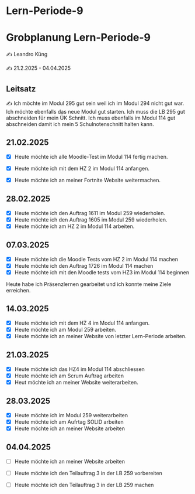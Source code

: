 # Lern-Periode-9

# Grobplanung Lern-Periode-9

✍️ Leandro Küng

✍️ 21.2.2025 - 04.04.2025

## Leitsatz
✍️ Ich möchte im Modul 295 gut sein weil ich im Modul 294 nicht gut war. Ich möchte ebenfalls das neue Modul gut starten. Ich muss die LB 295 gut abschneiden für mein ÜK Schnitt. Ich muss ebenfalls im Modul 114 gut abschneiden damit ich mein 5 Schulnotenschnitt halten kann. 

## 21.02.2025

- [X] Heute möchte ich alle Moodle-Test im Modul 114 fertig machen.
- [X] Heute möchte ich mit dem HZ 2 im Modul 114 anfangen.
- [X] Heute möchte ich an meiner Fortnite Website weitermachen. 


## 28.02.2025

- [X] Heute möchte ich den Auftrag 1611 im Modul 259 wiederholen.
- [X] Heute möchte ich den Auftrag 1605 im Modul 259 wiederholen.
- [X] Heute möchte ich am HZ 2 im Modul 114 arbeiten.

## 07.03.2025

- [X] Heute möchte ich die Moodle Tests vom HZ 2 im Modul 114 machen
- [X] Heute möchte ich den Auftrag 1726 im Modul 114 machen
- [X] Heute möchte ich mit den Moodle tests vom HZ3 im Modul 114 beginnen

Heute habe ich Präsenzlernen gearbeitet und ich konnte meine Ziele erreichen.

## 14.03.2025

- [X] Heute möchte ich mit dem HZ 4 im Modul 114 anfangen.
- [X] Heute möchte ich am Modul 259 arbeiten.
- [X] Heute möchte ich an meiner Website von letzter Lern-Periode arbeiten.

## 21.03.2025 

- [X] Heute möchte ich das HZ4 im Modul 114 abschliessen
- [X] Heute möchte ich am Scrum Auftrag arbeiten
- [X] Heut möchte ich an meiner Website weiterarbeiten.

## 28.03.2025

- [X] Heute möchte ich im Modul 259 weiterarbeiten
- [X] Heute möchte ich am Aufrtag SOLID arbeiten
- [X] Heute möchte ich an meiner Website arbeiten

## 04.04.2025
- [ ] Heute möchte ich an meiner Website arbeiten
- [ ] Heute möchte ich den Teilauftrag 3 in der LB 259 vorbereiten
- [ ] Heute möchte ich den Teilauftrag 3 in der LB 259 machen


